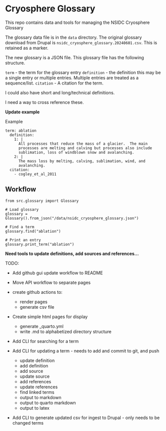 # Cryosphere Glossary

This repo contains data and tools for managing the NSIDC Cryosphere Glossary

The glossary data file is in the `data` directory.  The original
glossary download from Drupal is `nsidc_cryosphere_glossary.20240601.csv`.  This is
retained as a marker.

The new glossary is a JSON file.  This glossary file has the following
structure.

`term` - the term for the glossary entry
`definition` - the definition this may be a single entry or multiple
entries.  Multiple entries are treated as a sequence/list.
`citation` - A citation for the term.

I could also have short and long/technical definitions.

I need a way to cross reference these.

**Update example**

Example

```
term: ablation
  definition:
    1: |
      All processes that reduce the mass of a glacier.  The main
      processes are melting and calving but processes also include
      sublimation, loss of windblown snow and avalanching.
    2: |
      The mass loss by melting, calving, sublimation, wind, and
      avalanching.
  citation:
    - cogley_et_al_2011
```

## Workflow
`from src.glossary import Glossary`

```
# Load glossary
glossary = Glossary().from_json("/data/nsidc_cryosphere_glossary.json")

# Find a term
glossary.find("ablation")

# Print an entry
glossary.print_term("ablation")
```

**Need tools to update definitions, add sources and references...**

TODO:
- Add github gui update workflow to README
- Move API workflow to separate pages
- create github actions to:
  + render pages
  + generate csv file
- Create simple html pages for display
  + generate _quarto.yml
  + write <term>.md to alphabetized directory structure 

- Add CLI for searching for a term
- Add CLI for updating a term - needs to add and commit to git, and push
  + update definition
  + add definition
  + add source
  + update source
  + add references
  + update references
  + find linked terms
  + output to markdown
  + output to quarto markdown
  + output to latex
- Add CLI to generate updated csv for ingest to Drupal - only needs to be changed terms

